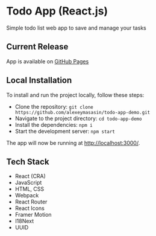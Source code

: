 <h1> Todo App (React.js) </h1>

<p>
Simple todo list web app to save and manage your tasks
</p>

## Current Release

App is available on [GitHub Pages](https://alexeymasasin.github.io/todo-app-demo/)

## Local Installation

To install and run the project locally, follow these steps:

- Clone the repository: `git clone https://github.com/alexeymasasin/todo-app-demo.git`
- Navigate to the project directory: `cd todo-app-demo`
- Install the dependencies: `npm i`
- Start the development server: `npm start`

The app will now be running at [http://localhost:3000/](http://localhost:3000/).

## Tech Stack

- React (CRA)
- JavaScript
- HTML, CSS
- Webpack
- React Router
- React Icons
- Framer Motion
- I18Next
- UUID
